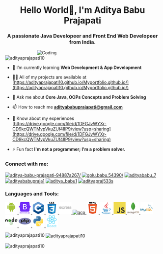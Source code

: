 <h1 align="center">Hello World👋, I'm Aditya Babu Prajapati</h1>
<h3 align="center">A passionate Java Developeer and Front End Web Developeer from India.</h3>
<img align="right" alt="Coding" width="400" src="https://camo.githubusercontent.com/c1dcb74cc1c1835b1d716f5051499a2814c683c806b15f04b0eba492863703e9/68747470733a2f2f63646e2e6472696262626c652e636f6d2f75736572732f3733303730332f73637265656e73686f74732f363538313234332f6176656e746f2e676966">
<p align="left"> <img src="https://komarev.com/ghpvc/?username=adityaprajapati10&label=Profile%20views&color=0e75b6&style=flat" alt="adityaprajapati10" /> </p>

- 🌱 I’m currently learning **Web Development & App Development**

- 👨‍💻 All of my projects are available at [https://adityaprajapati10.github.io/Myportfolio.github.io/](https://adityaprajapati10.github.io/Myportfolio.github.io/)

- 💬 Ask me about **Core Java, OOPs Concepts and Problem Solving**

- 📫 How to reach me **adityababuprajapati@gmail.com**

- 📄 Know about my experiences [https://drive.google.com/file/d/1DFGJvWYXr-CD9kcQWTMvpVkuZUf4IIP9/view?usp=sharing](https://drive.google.com/file/d/1DFGJvWYXr-CD9kcQWTMvpVkuZUf4IIP9/view?usp=sharing)

- ⚡ Fun fact **I'm not a programmer; I'm a problem solver.**

<h3 align="left">Connect with me:</h3>
<p align="left">
<a href="https://linkedin.com/in/aditya-babu-prajapati-94887a267/" target="blank"><img align="center" src="https://raw.githubusercontent.com/rahuldkjain/github-profile-readme-generator/master/src/images/icons/Social/linked-in-alt.svg" alt="aditya-babu-prajapati-94887a267/" height="30" width="40" /></a>
<a href="https://fb.com/golu.babu.54390/" target="blank"><img align="center" src="https://raw.githubusercontent.com/rahuldkjain/github-profile-readme-generator/master/src/images/icons/Social/facebook.svg" alt="golu.babu.54390/" height="30" width="40" /></a>
<a href="https://instagram.com/adityababu_7" target="blank"><img align="center" src="https://raw.githubusercontent.com/rahuldkjain/github-profile-readme-generator/master/src/images/icons/Social/instagram.svg" alt="adityababu_7" height="30" width="40" /></a>
<a href="https://www.hackerrank.com/adityababupraja1" target="blank"><img align="center" src="https://raw.githubusercontent.com/rahuldkjain/github-profile-readme-generator/master/src/images/icons/Social/hackerrank.svg" alt="adityababupraja1" height="30" width="40" /></a>
<a href="https://www.leetcode.com/aditya_babu1" target="blank"><img align="center" src="https://raw.githubusercontent.com/rahuldkjain/github-profile-readme-generator/master/src/images/icons/Social/leet-code.svg" alt="aditya_babu1" height="30" width="40" /></a>
<a href="https://auth.geeksforgeeks.org/user/adityapraj533s" target="blank"><img align="center" src="https://raw.githubusercontent.com/rahuldkjain/github-profile-readme-generator/master/src/images/icons/Social/geeks-for-geeks.svg" alt="adityapraj533s" height="30" width="40" /></a>
</p>

<h3 align="left">Languages and Tools:</h3>
<p align="left"> <a href="https://developer.android.com" target="_blank" rel="noreferrer"> <img src="https://raw.githubusercontent.com/devicons/devicon/master/icons/android/android-original-wordmark.svg" alt="android" width="40" height="40"/> </a> <a href="https://getbootstrap.com" target="_blank" rel="noreferrer"> <img src="https://raw.githubusercontent.com/devicons/devicon/master/icons/bootstrap/bootstrap-plain-wordmark.svg" alt="bootstrap" width="40" height="40"/> </a> <a href="https://www.w3schools.com/cpp/" target="_blank" rel="noreferrer"> <img src="https://raw.githubusercontent.com/devicons/devicon/master/icons/cplusplus/cplusplus-original.svg" alt="cplusplus" width="40" height="40"/> </a> <a href="https://www.w3schools.com/css/" target="_blank" rel="noreferrer"> <img src="https://raw.githubusercontent.com/devicons/devicon/master/icons/css3/css3-original-wordmark.svg" alt="css3" width="40" height="40"/> </a> <a href="https://expressjs.com" target="_blank" rel="noreferrer"> <img src="https://raw.githubusercontent.com/devicons/devicon/master/icons/express/express-original-wordmark.svg" alt="express" width="40" height="40"/> </a> <a href="https://cloud.google.com" target="_blank" rel="noreferrer"> <img src="https://www.vectorlogo.zone/logos/google_cloud/google_cloud-icon.svg" alt="gcp" width="40" height="40"/> </a> <a href="https://www.w3.org/html/" target="_blank" rel="noreferrer"> <img src="https://raw.githubusercontent.com/devicons/devicon/master/icons/html5/html5-original-wordmark.svg" alt="html5" width="40" height="40"/> </a> <a href="https://www.java.com" target="_blank" rel="noreferrer"> <img src="https://raw.githubusercontent.com/devicons/devicon/master/icons/java/java-original.svg" alt="java" width="40" height="40"/> </a> <a href="https://developer.mozilla.org/en-US/docs/Web/JavaScript" target="_blank" rel="noreferrer"> <img src="https://raw.githubusercontent.com/devicons/devicon/master/icons/javascript/javascript-original.svg" alt="javascript" width="40" height="40"/> </a> <a href="https://www.mongodb.com/" target="_blank" rel="noreferrer"> <img src="https://raw.githubusercontent.com/devicons/devicon/master/icons/mongodb/mongodb-original-wordmark.svg" alt="mongodb" width="40" height="40"/> </a> <a href="https://www.mysql.com/" target="_blank" rel="noreferrer"> <img src="https://raw.githubusercontent.com/devicons/devicon/master/icons/mysql/mysql-original-wordmark.svg" alt="mysql" width="40" height="40"/> </a> <a href="https://nodejs.org" target="_blank" rel="noreferrer"> <img src="https://raw.githubusercontent.com/devicons/devicon/master/icons/nodejs/nodejs-original-wordmark.svg" alt="nodejs" width="40" height="40"/> </a> <a href="https://www.php.net" target="_blank" rel="noreferrer"> <img src="https://raw.githubusercontent.com/devicons/devicon/master/icons/php/php-original.svg" alt="php" width="40" height="40"/> </a> <a href="https://www.python.org" target="_blank" rel="noreferrer"> <img src="https://raw.githubusercontent.com/devicons/devicon/master/icons/python/python-original.svg" alt="python" width="40" height="40"/> </a> <a href="https://reactjs.org/" target="_blank" rel="noreferrer"> <img src="https://raw.githubusercontent.com/devicons/devicon/master/icons/react/react-original-wordmark.svg" alt="react" width="40" height="40"/> </a> </p>

<p><img align="left" src="https://github-readme-stats.vercel.app/api/top-langs?username=adityaprajapati10&show_icons=true&locale=en&layout=compact" alt="adityaprajapati10" /></p>

<p>&nbsp;<img align="center" src="https://github-readme-stats.vercel.app/api?username=adityaprajapati10&show_icons=true&locale=en" alt="adityaprajapati10" /></p>

<p><img align="center" src="https://github-readme-streak-stats.herokuapp.com/?user=adityaprajapati10&" alt="adityaprajapati10" /></p>
